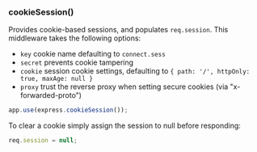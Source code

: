 <h3 id='cookieSession'>cookieSession()</h3>

Provides cookie-based sessions, and populates `req.session`. This middleware takes the following options:

- `key` cookie name defaulting to `connect.sess`
- `secret` prevents cookie tampering
- `cookie` session cookie settings, defaulting to `{ path: '/', httpOnly: true, maxAge: null }`
- `proxy` trust the reverse proxy when setting secure cookies (via "x-forwarded-proto")

```js
app.use(express.cookieSession());
```

To clear a cookie simply assign the session to null before responding:

```js
req.session = null;
```
